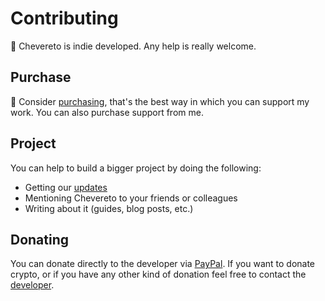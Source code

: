 # Contributing

🤗 Chevereto is indie developed. Any help is really welcome.

## Purchase

💸 Consider [purchasing](https://chevereto.com/pricing), that's the best way in which you can support my work. You can also purchase support from me.

## Project

You can help to build a bigger project by doing the following:

* Getting our [updates](../README.md#get-updates)
* Mentioning Chevereto to your friends or colleagues
* Writing about it (guides, blog posts, etc.)

## Donating

You can donate directly to the developer via [PayPal](https://paypal.me/RodolfoBerrios). If you want to donate crypto, or if you have any other kind of donation feel free to contact the [developer](https://rodolfoberrios.com/).
